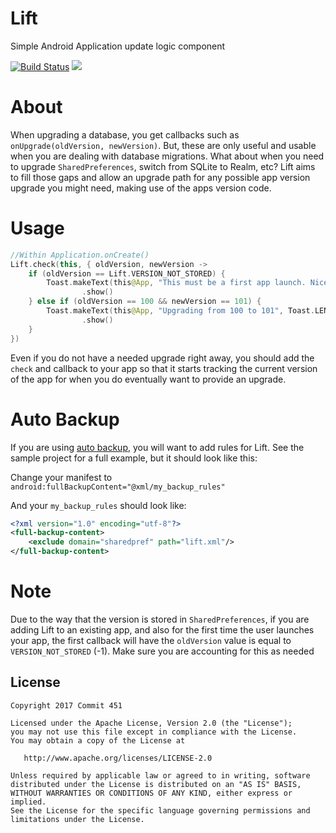 # Lift
Simple Android Application update logic component

[![Build Status](https://travis-ci.org/Commit451/Lift.svg?branch=master)](https://travis-ci.org/Commit451/Lift) [![](https://jitpack.io/v/Commit451/Lift.svg)](https://jitpack.io/#Commit451/Lift)

# About
When upgrading a database, you get callbacks such as `onUpgrade(oldVersion, newVersion)`. But, these are only useful and usable when you are dealing with database migrations. What about when you need to upgrade `SharedPreferences`, switch from SQLite to Realm, etc? Lift aims to fill those gaps and allow an upgrade path for any possible app version upgrade you might need, making use of the apps version code.

# Usage

```kotlin
//Within Application.onCreate()
Lift.check(this, { oldVersion, newVersion ->
    if (oldVersion == Lift.VERSION_NOT_STORED) {
        Toast.makeText(this@App, "This must be a first app launch. Nice", Toast.LENGTH_SHORT)
                .show()
    } else if (oldVersion == 100 && newVersion == 101) {
        Toast.makeText(this@App, "Upgrading from 100 to 101", Toast.LENGTH_SHORT)
                .show()
    }
})
```
Even if you do not have a needed upgrade right away, you should add the `check` and callback to your app so that it starts tracking the current version of the app for when you do eventually want to provide an upgrade. 

# Auto Backup
If you are using [auto backup](https://developer.android.com/guide/topics/data/autobackup.html), you will want to add rules for Lift. See the sample project for a full example, but it should look like this:

Change your manifest to `android:fullBackupContent="@xml/my_backup_rules"`

And your `my_backup_rules` should look like:
```xml
<?xml version="1.0" encoding="utf-8"?>
<full-backup-content>
    <exclude domain="sharedpref" path="lift.xml"/>
</full-backup-content>

```

# Note
Due to the way that the version is stored in `SharedPreferences`, if you are adding Lift to an existing app, and also for the first time the user launches your app, the first callback will have the `oldVersion` value is equal to `VERSION_NOT_STORED` (-1). Make sure you are accounting for this as needed

License
--------

    Copyright 2017 Commit 451

    Licensed under the Apache License, Version 2.0 (the "License");
    you may not use this file except in compliance with the License.
    You may obtain a copy of the License at

       http://www.apache.org/licenses/LICENSE-2.0

    Unless required by applicable law or agreed to in writing, software
    distributed under the License is distributed on an "AS IS" BASIS,
    WITHOUT WARRANTIES OR CONDITIONS OF ANY KIND, either express or implied.
    See the License for the specific language governing permissions and
    limitations under the License.

